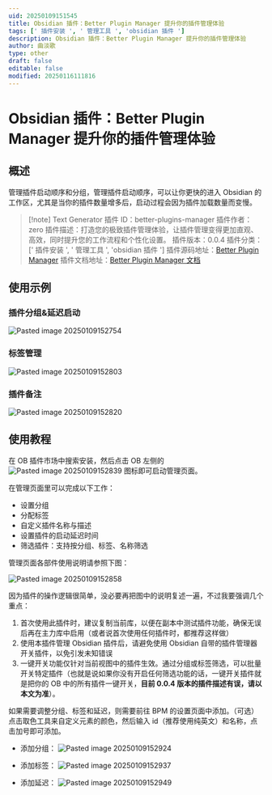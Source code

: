 ```yaml
---
uid: 20250109151545
title: Obsidian 插件：Better Plugin Manager 提升你的插件管理体验
tags: [' 插件安装 ', ' 管理工具 ', 'obsidian 插件 ']
description: Obsidian 插件：Better Plugin Manager 提升你的插件管理体验
author: 曲淡歌
type: other
draft: false
editable: false
modified: 20250116111816
---
```


# Obsidian 插件：Better Plugin Manager 提升你的插件管理体验

## 概述

管理插件启动顺序和分组，管理插件启动顺序，可以让你更快的进入 Obsidian 的工作区，尤其是当你的插件数量增多后，启动过程会因为插件加载数量而变慢。

> [!note] Text Generator
> 插件 ID：better-plugins-manager
> 插件作者：zero
> 插件描述：打造您的极致插件管理体验，让插件管理变得更加直观、高效，同时提升您的工作流程和个性化设置。
> 插件版本：0.0.4
> 插件分类：[' 插件安装 ', ' 管理工具 ', 'obsidian 插件 ']
> 插件源码地址：[Better Plugin Manager](https://github.com/0011000000110010/obsidian-manager)
> 插件文档地址：[Better Plugin Manager 文档](https://github.com/0011000000110010/obsidian-manager)

## 使用示例

### 插件分组&延迟启动

![Pasted image 20250109152754](https://cdn.pkmer.cn/images/202501092016197.png!pkmer)

### 标签管理

![Pasted image 20250109152803](https://cdn.pkmer.cn/images/202501092016199.png!pkmer)

### 插件备注

![Pasted image 20250109152820](https://cdn.pkmer.cn/images/202501092016200.png!pkmer)

## 使用教程

在 OB 插件市场中搜索安装，然后点击 OB 左侧的 ![Pasted image 20250109152839](https://cdn.pkmer.cn/images/202501092016201.png!pkmer) 图标即可启动管理页面。

在管理页面里可以完成以下工作：

- 设置分组
- 分配标签
- 自定义插件名称与描述
- 设置插件的启动延迟时间
- 筛选插件：支持按分组、标签、名称筛选

管理页面各部件使用说明请参照下图：

![Pasted image 20250109152858](https://cdn.pkmer.cn/images/202501092016202.png!pkmer)

因为插件的操作逻辑很简单，没必要再把图中的说明复述一遍，不过我要强调几个重点：

1. 首次使用此插件时，建议复制当前库，以便在副本中测试插件功能，确保无误后再在主力库中启用（或者说首次使用任何插件时，都推荐这样做）
2. 使用本插件管理 Obsidian 插件后，请避免使用 Obsidian 自带的插件管理器开关插件，以免引发未知错误
3. 一键开关功能仅针对当前视图中的插件生效。通过分组或标签筛选，可以批量开关特定插件（也就是说如果你没有开启任何筛选功能的话，一键开关插件就是把你的 OB 中的所有插件一键开关，**目前 0.0.4 版本的插件描述有误，请以本文为准**）。

如果需要调整分组、标签和延迟，则需要前往 BPM 的设置页面中添加。（可选）点击取色工具来自定义元素的颜色，然后输入 id（推荐使用纯英文）和名称，点击加号即可添加。

- 添加分组：
![Pasted image 20250109152924](https://cdn.pkmer.cn/images/202501092016203.png!pkmer)

- 添加标签：
![Pasted image 20250109152937](https://cdn.pkmer.cn/images/202501092016204.png!pkmer)

- 添加延迟：
![Pasted image 20250109152949](https://cdn.pkmer.cn/images/202501092016205.png!pkmer)
